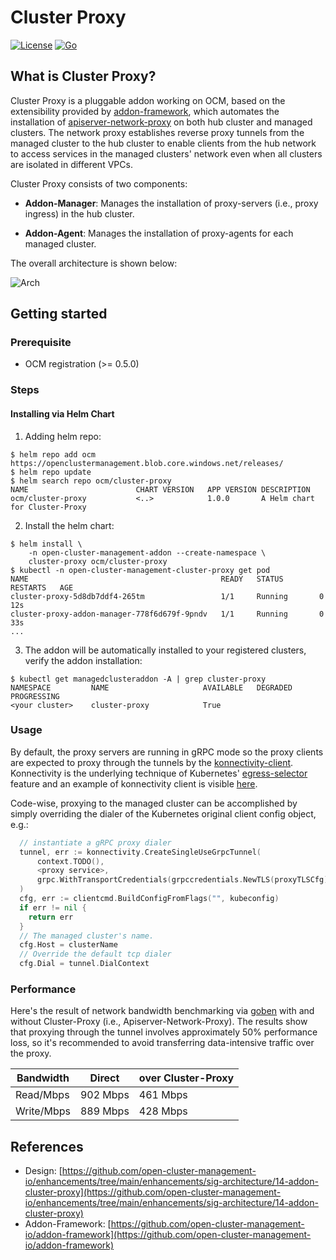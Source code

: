 # Cluster Proxy

[![License](https://img.shields.io/:license-apache-blue.svg)](http://www.apache.org/licenses/LICENSE-2.0.html)
[![Go](https://github.com/open-cluster-management-io/cluster-proxy/actions/workflows/go-presubmit.yml/badge.svg)](https://github.com/open-cluster-management-io/cluster-proxy/actions/workflows/go-presubmit.yml)


## What is Cluster Proxy?

Cluster Proxy is a pluggable addon working on OCM, based on the extensibility
provided by [addon-framework](https://github.com/open-cluster-management-io/addon-framework), 
which automates the installation of [apiserver-network-proxy](https://github.com/kubernetes-sigs/apiserver-network-proxy)
on both hub cluster and managed clusters. The network proxy establishes
reverse proxy tunnels from the managed cluster to the hub cluster to enable
clients from the hub network to access services in the managed clusters'
network even when all clusters are isolated in different VPCs.

Cluster Proxy consists of two components:

- __Addon-Manager__: Manages the installation of proxy-servers (i.e., proxy ingress)
  in the hub cluster.
  
- __Addon-Agent__: Manages the installation of proxy-agents for each managed 
  cluster.

The overall architecture is shown below:

![Arch](./hack/picture/arch.png)


## Getting started

### Prerequisite

- OCM registration (>= 0.5.0)

### Steps

#### Installing via Helm Chart

1. Adding helm repo:

```shell
$ helm repo add ocm https://openclustermanagement.blob.core.windows.net/releases/
$ helm repo update
$ helm search repo ocm/cluster-proxy
NAME                       	CHART VERSION	APP VERSION	DESCRIPTION                   
ocm/cluster-proxy          	<..>       	    1.0.0      	A Helm chart for Cluster-Proxy
```

2. Install the helm chart:

```shell
$ helm install \
    -n open-cluster-management-addon --create-namespace \
    cluster-proxy ocm/cluster-proxy 
$ kubectl -n open-cluster-management-cluster-proxy get pod
NAME                                           READY   STATUS        RESTARTS   AGE
cluster-proxy-5d8db7ddf4-265tm                 1/1     Running       0          12s
cluster-proxy-addon-manager-778f6d679f-9pndv   1/1     Running       0          33s
...
```

3. The addon will be automatically installed to your registered clusters, 
   verify the addon installation:

```shell
$ kubectl get managedclusteraddon -A | grep cluster-proxy
NAMESPACE         NAME                     AVAILABLE   DEGRADED   PROGRESSING
<your cluster>    cluster-proxy            True                   
```

### Usage

By default, the proxy servers are running in gRPC mode so the proxy clients 
are expected to proxy through the tunnels by the [konnectivity-client](https://github.com/kubernetes-sigs/apiserver-network-proxy#clients).
Konnectivity is the underlying technique of Kubernetes' [egress-selector](https://kubernetes.io/docs/tasks/extend-kubernetes/setup-konnectivity/)
feature and an example of konnectivity client is visible [here](https://github.com/open-cluster-management-io/cluster-proxy/tree/main/examples/test-client).

Code-wise, proxying to the managed cluster can be accomplished by simply overriding the 
dialer of the Kubernetes original client config object, e.g.:

```go
  // instantiate a gRPC proxy dialer
  tunnel, err := konnectivity.CreateSingleUseGrpcTunnel(
      context.TODO(),
      <proxy service>,
      grpc.WithTransportCredentials(grpccredentials.NewTLS(proxyTLSCfg)),
  )
  cfg, err := clientcmd.BuildConfigFromFlags("", kubeconfig)
  if err != nil {
  	return err
  }
  // The managed cluster's name.
  cfg.Host = clusterName
  // Override the default tcp dialer
  cfg.Dial = tunnel.DialContext 
```

### Performance

Here's the result of network bandwidth benchmarking via [goben](https://github.com/udhos/goben)
with and without Cluster-Proxy (i.e., Apiserver-Network-Proxy). The results show that proxying
through the tunnel involves approximately 50% performance loss, so it's recommended to avoid 
transferring data-intensive traffic over the proxy.


|  Bandwidth  |   Direct   | over Cluster-Proxy |
|-------------|------------|--------------------|
|  Read/Mbps  |  902 Mbps  |     461 Mbps       |
|  Write/Mbps |  889 Mbps  |     428 Mbps       |



## References

- Design: [https://github.com/open-cluster-management-io/enhancements/tree/main/enhancements/sig-architecture/14-addon-cluster-proxy](https://github.com/open-cluster-management-io/enhancements/tree/main/enhancements/sig-architecture/14-addon-cluster-proxy)
- Addon-Framework: [https://github.com/open-cluster-management-io/addon-framework](https://github.com/open-cluster-management-io/addon-framework)

